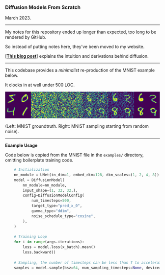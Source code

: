 ### Diffusion Models From Scratch

March 2023.

---

My notes for this repository ended up longer than expected, too long to be rendered by GitHub.

So instead of putting notes here, they've been moved to my website.

[[**This blog post**]](https://www.tonyduan.com/diffusion/index.html) explains the intuition and derivations behind diffusion.

---

This codebase provides a *minimalist* re-production of the MNIST example below.

It clocks in at well under 500 LOC.

<p align="center">
<img src="examples/ex_mnist_crop.png"/>
</p>

(Left: MNIST groundtruth. Right: MNIST sampling starting from random noise).

---

**Example Usage**

Code below is copied from the MNIST file in the `examples/` directory, omitting boilerplate training code.

```python
    # Initialization
    nn_module = UNet(in_dim=1, embed_dim=128, dim_scales=(1, 2, 4, 8))
    model = DiffusionModel(
        nn_module=nn_module,
        input_shape=(1, 32, 32,),
        config=DiffusionModelConfig(
            num_timesteps=500,
            target_type="pred_x_0",
            gamma_type="ddim",
            noise_schedule_type="cosine",
        ),
    )

    # Training Loop
    for i in range(args.iterations):
        loss = model.loss(x_batch).mean()
        loss.backward()

    # Sampling, the number of timesteps can be less than T to accelerate
    samples = model.sample(bsz=64, num_sampling_timesteps=None, device="cuda")
```
